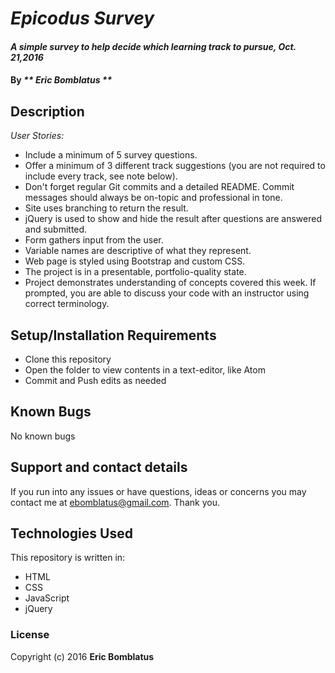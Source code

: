 # _Epicodus Survey_

#### _A simple survey to help decide which learning track to pursue, Oct. 21,2016_

#### By _** Eric Bomblatus **_

## Description

_User Stories:_
* Include a minimum of 5 survey questions.
* Offer a minimum of 3 different track suggestions (you are not required to include every track, see note below).
* Don't forget regular Git commits and a detailed README. Commit messages should always be on-topic and      professional in tone.
* Site uses branching to return the result.
* jQuery is used to show and hide the result after questions are answered and submitted.
* Form gathers input from the user.
* Variable names are descriptive of what they represent.
* Web page is styled using Bootstrap and custom CSS.
* The project is in a presentable, portfolio-quality state.
* Project demonstrates understanding of concepts covered this week. If prompted, you are able to discuss your code with an instructor using correct terminology.

## Setup/Installation Requirements

* Clone this repository
* Open the folder to view contents in a text-editor, like Atom
* Commit and Push edits as needed

## Known Bugs

No known bugs

## Support and contact details

If you run into any issues or have questions, ideas or concerns you may contact me at ebomblatus@gmail.com. Thank you.

## Technologies Used

This repository is written in:

* HTML
* CSS
* JavaScript
* jQuery

### License

Copyright (c) 2016 **Eric Bomblatus**
